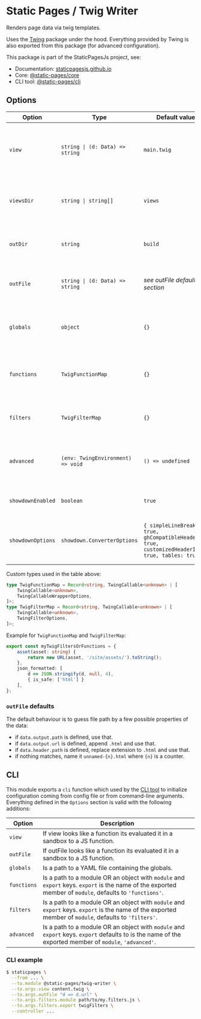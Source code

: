 # Static Pages / Twig Writer

Renders page data via twig templates.

Uses the [Twing](https://www.npmjs.com/package/twing) package under the hood. Everything provided by Twing is also exported from this package (for advanced configuration).

This package is part of the StaticPagesJs project, see:
- Documentation: [staticpagesjs.github.io](https://staticpagesjs.github.io/)
- Core: [@static-pages/core](https://www.npmjs.com/package/@static-pages/core)
- CLI tool: [@static-pages/cli](https://www.npmjs.com/package/@static-pages/cli)

## Options

| Option | Type | Default value | Description |
|--------|------|---------------|-------------|
| `view` | `string \| (d: Data) => string` | `main.twig` | Template to render. If it's a function it gets evaluated on each render call. |
| `viewsDir` | `string \| string[]` | `views` | One or more directory path where the templates are found. |
| `outDir` | `string` | `build` | Directory where the rendered output is saved. |
| `outFile` | `string \| (d: Data) => string` | *see outFile defaults section* | Path of the rendered output relative to `outDir`. |
| `globals` | `object` | `{}` | Additional properties loaded to the twig environment as globals. |
| `functions` | `TwigFunctionMap` | `{}` | Functions in an object that gets loaded to the twig environment. |
| `filters` | `TwigFilterMap` | `{}` | Filters in an object that gets loaded to the twig environment. |
| `advanced` | `(env: TwingEnvironment) => void` | `() => undefined` | Allows advanced configuration via access to the `env` twig environment. |
| `showdownEnabled` | `boolean` | `true` | Register a markdown filter; uses [showdown](http://showdownjs.com/). |
| `showdownOptions` | `showdown.ConverterOptions` | `{ simpleLineBreaks: true, ghCompatibleHeaderId: true, customizedHeaderId: true, tables: true }` | Custom options for the showdown markdown renderer. |

Custom types used in the table above:
```ts
type TwigFunctionMap = Record<string, TwingCallable<unknown> | [
	TwingCallable<unknown>,
	TwingCallableWrapperOptions,
]>;
type TwigFilterMap = Record<string, TwingCallable<unknown> | [
	TwingCallable<unknown>,
	TwingFilterOptions,
]>;
```

Example for `TwigFunctionMap` and `TwigFilterMap`:
```ts
export const myTwigFiltersOrFunctions = {
	asset(asset: string) {
		return new URL(asset, '/site/assets/').toString();
	},
	json_formatted: [
		d => JSON.stringify(d, null, 4),
		{ is_safe: ['html'] }
	],
};
```

### `outFile` defaults
The default behaviour is to guess file path by a few possible properties of the data:

- if `data.output.path` is defined, use that.
- if `data.output.url` is defined, append `.html` and use that.
- if `data.header.path` is defined, replace extension to `.html` and use that.
- if nothing matches, name it `unnamed-{n}.html` where `{n}` is a counter.

## CLI
This module exports a `cli` function which used by the [CLI tool](https://www.npmjs.com/package/@static-pages/cli) to initialize configuration coming from config file or from command-line arguments.
Everything defined in the `Options` section is valid with the following additions:

| Option | Description |
|--------|-------------|
| `view` | If view looks like a function its evaluated it in a sandbox to a JS function. |
| `outFile` | If outFile looks like a function its evaluated it in a sandbox to a JS function. |
| `globals` | Is a path to a YAML file containing the globals. |
| `functions` | Is a path to a module OR an object with `module` and `export` keys. `export` is the name of the exported member of `module`, defaults to `'functions'`. |
| `filters` | Is a path to a module OR an object with `module` and `export` keys. `export` is the name of the exported member of `module`, defaults to `'filters'`. |
| `advanced` | Is a path to a module OR an object with `module` and `export` keys. `export` defaults to is the name of the exported member of `module`, `'advanced'`. |

### CLI example
```sh
$ staticpages \
  --from ... \
  --to.module @static-pages/twig-writer \
  --to.args.view content.twig \
  --to.args.outFile "d => d.url" \
  --to.args.filters.module path/to/my.filters.js \
  --to.args.filters.export twigFilters \
  --controller ...
```
